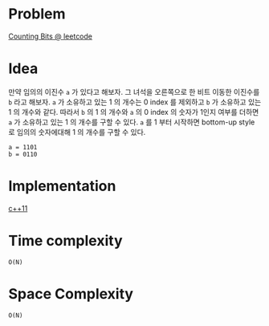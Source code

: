 # Problem

[Counting Bits @ leetcode](https://leetcode.com/problems/counting-bits/description/)

# Idea

만약 임의의 이진수 `a` 가 있다고 해보자.  그 녀석을 오른쪽으로 한 비트
이동한 이진수를 `b` 라고 해보자.  `a` 가 소유하고 있는 1 의 개수는 0
index 를 제외하고 `b` 가 소유하고 있는 1 의 개수와 같다.  따라서 `b`
의 1 의 개수와 `a` 의 0 index 의 숫자가 1인지 여부를 더하면 `a` 가
소유하고 있는 1 의 개수를 구할 수 있다. `a` 를 1 부터 시작하면
bottom-up style 로 임의의 숫자에대해 1 의 개수를 구할 수 있다.

```
a = 1101
b = 0110
```

# Implementation

[c++11](a.cpp)

# Time complexity

```
O(N)
```

# Space Complexity

```
O(N)
```
